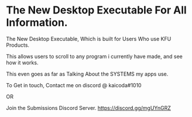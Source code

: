 <!--Init-->
# The New Desktop Executable For All Information.
The New Desktop Executable, Which is built for Users Who use KFU Products.

This allows users to scroll to any program i currently have made, and see how it works.

This even goes as far as Talking About the SYSTEMS my apps use.

To Get in touch, Contact me on discord @ kaicoda#1010 

OR 

Join the Submissions Discord Server.
https://discord.gg/mgUYnGRZ
